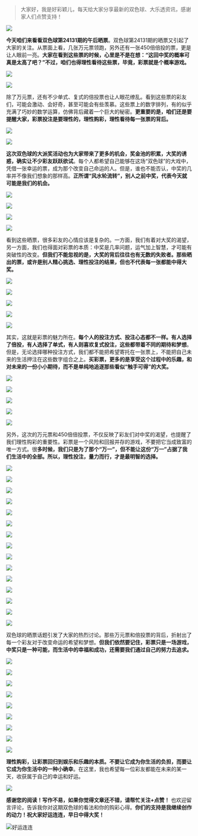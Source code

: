 > 大家好，我是好彩颖儿，每天给大家分享最新的双色球、大乐透资讯，感谢家人们点赞支持！

![](https://cdn.jsdelivr.net/gh/wangwenjie1314/PicCDN/2024-7-11/1720660897499-image.png)


**今天咱们来看看双色球第24131期的午后晒票**。双色球第24131期的晒票又引起了大家的关注。从票面上看，几张万元票领跑，另外还有一张450倍倍投的票，更是让人眼前一亮。**大家在看到这些票的时候，心里是不是在想：“这回中奖的概率可真是太高了吧？”不过，咱们也得理性看待这些票，毕竟，彩票就是个概率游戏。**

![](https://cdn.jsdelivr.net/gh/wangwenjie1314/PicCDN/2024-11-14/1731563458636-image.png)


![](https://cdn.jsdelivr.net/gh/wangwenjie1314/PicCDN/2024-11-14/1731563659818-image.png)



除了万元票，还有不少单式、复式的倍投票也让人眼花缭乱。看到这些票的彩友们，可能会激动、会好奇，甚至可能会有些羡慕。这些票上的数字排列，有的似乎充满了巧妙的数学运算，仿佛背后藏着一个巨大的秘密。**更重要的是，咱们还是要提醒大家，彩票投注是要理性的，理性购彩，理性看待每一张票的背后。**


![](https://cdn.jsdelivr.net/gh/wangwenjie1314/PicCDN/2024-11-14/1731563652065-image.png)


![](https://cdn.jsdelivr.net/gh/wangwenjie1314/PicCDN/2024-11-14/1731563667545-image.png)

**这次双色球的大派奖活动也为大家带来了更多的机会，奖金池的积累，大奖的诱惑，确实让不少彩友跃跃欲试**。每个人都希望自己能够在这场“双色球”的大戏中，凭借一张幸运的票，成为那个改变自己命运的人。但是，谁也不能否认，中奖的几率并不像我们想象的那样高。**正所谓“风水轮流转”，别人之前中奖，代表今天就可能是我们的机会。**


![](https://cdn.jsdelivr.net/gh/wangwenjie1314/PicCDN/2024-11-14/1731563702079-image.png)

![](https://cdn.jsdelivr.net/gh/wangwenjie1314/PicCDN/2024-11-14/1731563696091-image.png)

![](https://cdn.jsdelivr.net/gh/wangwenjie1314/PicCDN/2024-11-14/1731563688003-image.png)

![](https://cdn.jsdelivr.net/gh/wangwenjie1314/PicCDN/2024-11-14/1731563676794-image.png)


看到这些晒票，很多彩友的心情应该是复杂的。一方面，我们有着对大奖的渴望，另一方面，我们也得面对彩票的本质：中奖是几率问题，运气加上智慧，才可能有突破性的改变。**但我们不能忽视的是，大奖的背后往往也有无数的失败者。那些晒出的票，或许是别人精心挑选、理性投注的结果，但也不代表每一张都能中得大奖。**


![](https://cdn.jsdelivr.net/gh/wangwenjie1314/PicCDN/2024-11-14/1731563740270-image.png)

![](https://cdn.jsdelivr.net/gh/wangwenjie1314/PicCDN/2024-11-14/1731563734082-image.png)

![](https://cdn.jsdelivr.net/gh/wangwenjie1314/PicCDN/2024-11-14/1731563728045-image.png)

![](https://cdn.jsdelivr.net/gh/wangwenjie1314/PicCDN/2024-11-14/1731563720137-image.png)

![](https://cdn.jsdelivr.net/gh/wangwenjie1314/PicCDN/2024-11-14/1731563712350-image.png)


其实，这就是彩票的魅力所在。**每个人的投注方式、投注心态都不一样。有人选择了倍投，有人选择了单式，有人则喜欢复式投注，这些都带着不同的期待和梦想**。但是，无论选择哪种投注方式，我们都不能把希望寄托在一张票上，不能把自己未来的生活押注在这些数字组合之上。**买彩票，更多的是享受这个过程中的乐趣，和对未来的一份小小期待，而不是单纯地追逐那些看似“触手可得”的大奖。**


![](https://cdn.jsdelivr.net/gh/wangwenjie1314/PicCDN/2024-11-14/1731563762593-image.png)

![](https://cdn.jsdelivr.net/gh/wangwenjie1314/PicCDN/2024-11-14/1731563756256-image.png)

![](https://cdn.jsdelivr.net/gh/wangwenjie1314/PicCDN/2024-11-14/1731563749247-image.png)


![](https://cdn.jsdelivr.net/gh/wangwenjie1314/PicCDN/2024-11-14/1731563798329-image.png)

![](https://cdn.jsdelivr.net/gh/wangwenjie1314/PicCDN/2024-11-14/1731563790931-image.png)


另外，这次的万元票和450倍倍投票，不仅反映了彩友们对中奖的渴望，也提醒了我们理性购彩的重要性。彩票是一个风险和回报并存的游戏，不要把它当成致富的唯一方式。很**多时候，我们只是为了那个“万一”，但不能让这份“万一”占据了我们生活中的全部。所以，理性投注，量力而行，才是最明智的选择。**

![](https://cdn.jsdelivr.net/gh/wangwenjie1314/PicCDN/2024-11-14/1731563838087-image.png)

![](https://cdn.jsdelivr.net/gh/wangwenjie1314/PicCDN/2024-11-14/1731563832842-image.png)

![](https://cdn.jsdelivr.net/gh/wangwenjie1314/PicCDN/2024-11-14/1731563827244-image.png)

![](https://cdn.jsdelivr.net/gh/wangwenjie1314/PicCDN/2024-11-14/1731563822185-image.png)

![](https://cdn.jsdelivr.net/gh/wangwenjie1314/PicCDN/2024-11-14/1731563816511-image.png)

![](https://cdn.jsdelivr.net/gh/wangwenjie1314/PicCDN/2024-11-14/1731563805652-image.png)


![](https://cdn.jsdelivr.net/gh/wangwenjie1314/PicCDN/2024-11-14/1731563781271-image.png)


![](https://cdn.jsdelivr.net/gh/wangwenjie1314/PicCDN/2024-11-14/1731563852093-image.png)


![](https://cdn.jsdelivr.net/gh/wangwenjie1314/PicCDN/2024-11-14/1731563871657-image.png)

![](https://cdn.jsdelivr.net/gh/wangwenjie1314/PicCDN/2024-11-14/1731563866170-image.png)

![](https://cdn.jsdelivr.net/gh/wangwenjie1314/PicCDN/2024-11-14/1731563859370-image.png)


![](https://cdn.jsdelivr.net/gh/wangwenjie1314/PicCDN/2024-11-14/1731563885261-image.png)

![](https://cdn.jsdelivr.net/gh/wangwenjie1314/PicCDN/2024-11-14/1731563879468-image.png)


![](https://cdn.jsdelivr.net/gh/wangwenjie1314/PicCDN/2024-11-14/1731563774174-image.png)

![](https://cdn.jsdelivr.net/gh/wangwenjie1314/PicCDN/2024-11-14/1731563895553-image.png)


双色球的晒票话题引发了大家的热烈讨论。那些万元票和倍投票的背后，折射出了每一个彩友对于改变命运的希望和梦想。**但我们依然要记住，彩票只是一场游戏，中奖只是一种可能，而生活中的幸福和成功，还需要我们通过自己的努力去追求。**


![](https://cdn.jsdelivr.net/gh/wangwenjie1314/PicCDN/2024-11-14/1731563903709-image.png)


![](https://cdn.jsdelivr.net/gh/wangwenjie1314/PicCDN/2024-11-14/1731563916511-image.png)

![](https://cdn.jsdelivr.net/gh/wangwenjie1314/PicCDN/2024-11-14/1731563910493-image.png)


![](https://cdn.jsdelivr.net/gh/wangwenjie1314/PicCDN/2024-11-14/1731563932097-image.png)


![](https://cdn.jsdelivr.net/gh/wangwenjie1314/PicCDN/2024-11-14/1731563950823-image.png)

![](https://cdn.jsdelivr.net/gh/wangwenjie1314/PicCDN/2024-11-14/1731563943027-image.png)


![](https://cdn.jsdelivr.net/gh/wangwenjie1314/PicCDN/2024-11-14/1731563960743-image.png)


![](https://cdn.jsdelivr.net/gh/wangwenjie1314/PicCDN/2024-11-14/1731563980636-image.png)

![](https://cdn.jsdelivr.net/gh/wangwenjie1314/PicCDN/2024-11-14/1731563970942-image.png)


**理性购彩，让彩票回归到娱乐和乐趣的本质。不要让它成为你生活的负担，而要让它成为你生活中的一种小确幸**。在这里，我也希望每一位彩友都能在未来的某一天，收获属于自己的幸运和好运。


![](https://cdn.jsdelivr.net/gh/wangwenjie1314/PicCDN/2024-11-14/1731563323466-image.png)


**感谢您的阅读！写作不易，如果你觉得文章还不错，请帮忙关注+点赞！** 也欢迎留言评论，告诉我你对这期双色球的看法和你的购彩心得。**你们的支持是我继续创作的动力！祝大家好运连连，早日中得大奖！**


![好运连连](https://cdn.jsdelivr.net/gh/wangwenjie1314/PicCDN/2024-11-14/1731564080097-image.png)




